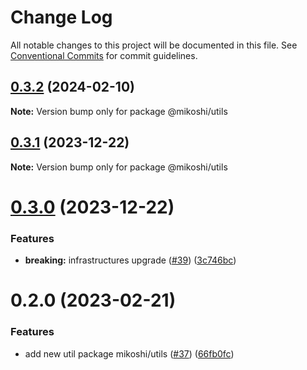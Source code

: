 # Change Log

All notable changes to this project will be documented in this file.
See [Conventional Commits](https://conventionalcommits.org) for commit guidelines.

## [0.3.2](https://github.com/anthony-y-zhu14/MikoshiUI/compare/@mikoshi/utils@0.3.1...@mikoshi/utils@0.3.2) (2024-02-10)

**Note:** Version bump only for package @mikoshi/utils





## [0.3.1](https://github.com/anthony-y-zhu14/MikoshiUI/compare/@mikoshi/utils@0.3.0...@mikoshi/utils@0.3.1) (2023-12-22)

**Note:** Version bump only for package @mikoshi/utils





# [0.3.0](https://github.com/anthony-y-zhu14/MikoshiUI/compare/@mikoshi/utils@0.2.0...@mikoshi/utils@0.3.0) (2023-12-22)


### Features

* **breaking:** infrastructures upgrade ([#39](https://github.com/anthony-y-zhu14/MikoshiUI/issues/39)) ([3c746bc](https://github.com/anthony-y-zhu14/MikoshiUI/commit/3c746bca0de9882c8e3a0f9b2fc5be250038513d))





# 0.2.0 (2023-02-21)


### Features

* add new util package mikoshi/utils ([#37](https://github.com/anthony-y-zhu14/MikoshiUI/issues/37)) ([66fb0fc](https://github.com/anthony-y-zhu14/MikoshiUI/commit/66fb0fc0bba6626ca0699a3aab5f0c5db6e5cf40))
